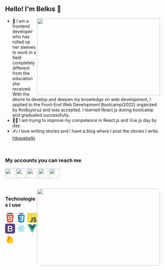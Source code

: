 ## Hello! I'm Belkıs 👋

<img src="https://media.giphy.com/media/cm6PpqHfGBuDL51L9l/giphy.gif" align="right" width="400" height="250">

- 🌱 I am a frontend developer who has rolled up her sleeves to work in a field completely different from the education she received. With the desire to develop and deepen my knowledge on web development, I applied to the Front-End Web Development Bootcamp(2022) organized by Kodluyoruz and was accepted. I learned React.js during bootcamp and graduated successfully.
- 👩‍💻 I am trying to improve my competence in React.js and Vue.js day by day.
- ✍️ I love writing stories and I have a blog where I post the stories I write. [hikayebelki](https://hikayebelki.blogspot.com/)


<br>

### My accounts you can reach me

[<img height="32" width="32" src="https://unpkg.com/simple-icons@v7/icons/twitter.svg" />][Twitter]
[<img height="32" width="32" src="https://unpkg.com/simple-icons@v7/icons/instagram.svg" />][Instagram]
[<img height="32" width="32" src="https://unpkg.com/simple-icons@v7/icons/linkedin.svg" />][LinkedIn]
[<img height="32" width="32" style="color:orange" src="https://unpkg.com/simple-icons@v7/icons/blogger.svg" />][Blogger]
[<img height="32" width="32" src="https://unpkg.com/simple-icons@v7/icons/hackerrank.svg" />][HackerRank]


<br>
<img src="https://media.giphy.com/media/L1R1tvI9svkIWwpVYr/giphy.gif" align="right" width="400" height="250" style="border-radius: 8px">

### Technologies I use
<p><img src="https://raw.githubusercontent.com/github/explore/80688e429a7d4ef2fca1e82350fe8e3517d3494d/topics/html/html.png" height="32" width="32">
<img src="https://raw.githubusercontent.com/github/explore/80688e429a7d4ef2fca1e82350fe8e3517d3494d/topics/css/css.png" height="32" width="32">
<img src="https://raw.githubusercontent.com/github/explore/80688e429a7d4ef2fca1e82350fe8e3517d3494d/topics/javascript/javascript.png" height="32" width="32">
<img src="https://raw.githubusercontent.com/github/explore/80688e429a7d4ef2fca1e82350fe8e3517d3494d/topics/bootstrap/bootstrap.png" height="32" width="32">
<img src="https://raw.githubusercontent.com/github/explore/80688e429a7d4ef2fca1e82350fe8e3517d3494d/topics/react/react.png" height="32" width="32">
<img src="https://raw.githubusercontent.com/github/explore/80688e429a7d4ef2fca1e82350fe8e3517d3494d/topics/vue/vue.png" height="32" width="32">
<img src="https://raw.githubusercontent.com/github/explore/80688e429a7d4ef2fca1e82350fe8e3517d3494d/topics/firebase/firebase.png" height="32" width="32"></p>
</p>

<br>
<br>


<!-- ![İstatistikler](https://github-readme-stats.vercel.app/api?username=belkisarslan&show_icons=true&theme=radical) -->


<!-- ![Top Langs](https://github-readme-stats.vercel.app/api/top-langs/?username=belkisarslan&layout=compact) -->


[Twitter]: https://twitter.com/bbllkkss
[Instagram]: https://www.instagram.com/bugun_ogrendiklerim/?utm_medium=copy_link
[LinkedIn]: https://www.linkedin.com/in/belkisarslan/
[Blogger]: https://hikayebelki.blogspot.com/
[HackerRank]: https://www.hackerrank.com/belkisarslan33
